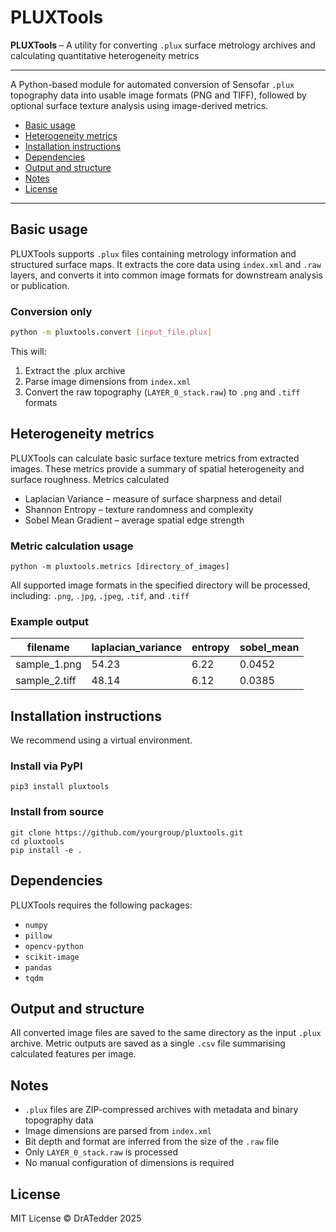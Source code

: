 # PLUXTools
**PLUXTools** – A utility for converting `.plux` surface metrology archives and calculating quantitative heterogeneity metrics  
***

A Python-based module for automated conversion of Sensofar `.plux` topography data into usable image formats (PNG and TIFF), followed by optional surface texture analysis using image-derived metrics.

- [Basic usage](#basic-usage)  
- [Heterogeneity metrics](#heterogeneity-metrics)  
- [Installation instructions](#installation-instructions)
- [Dependencies](#dependencies)
- [Output and structure](#output-and-structure)  
- [Notes](#notes)  
- [License](#license)  

---

## Basic usage

PLUXTools supports `.plux` files containing metrology information and structured surface maps. It extracts the core data using `index.xml` and `.raw` layers, and converts it into common image formats for downstream analysis or publication.

### Conversion only

```bash
python -m pluxtools.convert [input_file.plux]
```
This will:
 1) Extract the .plux archive
 2) Parse image dimensions from `index.xml`
 3) Convert the raw topography (`LAYER_0_stack.raw`) to `.png` and `.tiff` formats

## Heterogeneity metrics

PLUXTools can calculate basic surface texture metrics from extracted images. These metrics provide a summary of spatial heterogeneity and surface roughness.
Metrics calculated

* Laplacian Variance – measure of surface sharpness and detail
* Shannon Entropy – texture randomness and complexity
* Sobel Mean Gradient – average spatial edge strength

### Metric calculation usage

```
python -m pluxtools.metrics [directory_of_images]
```

All supported image formats in the specified directory will be processed, including: `.png`, `.jpg`, `.jpeg`, `.tif`, and `.tiff`

### Example output 
| filename       | laplacian\_variance | entropy | sobel\_mean |
| -------------- | ------------------- | ------- | ----------- |
| sample\_1.png  | 54.23               | 6.22    | 0.0452      |
| sample\_2.tiff | 48.14               | 6.12    | 0.0385      |

## Installation instructions

We recommend using a virtual environment.

### Install via PyPI

```
pip3 install pluxtools

```

### Install from source

```
git clone https://github.com/yourgroup/pluxtools.git
cd pluxtools
pip install -e .

```

## Dependencies

PLUXTools requires the following packages:
* `numpy`
* `pillow`
* `opencv-python`
* `scikit-image`
* `pandas`
* `tqdm`

## Output and structure

All converted image files are saved to the same directory as the input `.plux` archive. Metric outputs are saved as a single `.csv` file summarising calculated features per image.

## Notes
* `.plux` files are ZIP-compressed archives with metadata and binary topography data
* Image dimensions are parsed from `index.xml`
* Bit depth and format are inferred from the size of the `.raw` file
* Only `LAYER_0_stack.raw` is processed
* No manual configuration of dimensions is required

## License

MIT License © DrATedder 2025
